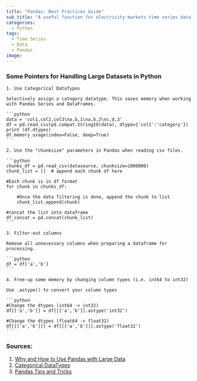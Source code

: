 ```yaml
---
title: "Pandas: Best Practices Guide"
sub_title: "A useful function for electricity markets time series data that combines two dataframe columns into one index"
categories:
  - Python
tags:
  - Time Series
  - Data
  - Pandas
image: 
---
```



### Some Pointers for Handling Large Datasets in Python
	
	1. Use Categorical DataTypes

	Selectively assign a category datatype. This saves memory when working with Pandas Series and DataFrames.

	```python
	data = 'col1,col2,col3\na,b,1\na,b,2\nc,d,3'
	df = pd.read_csv(pd.compat.StringIO(data), dtype={'col1':'category'})
	print (df.dtypes)
	df.memory_usage(index=False, deep=True)
	```

	2. Use the "chunksize" parameters in Pandas when reading csv files.

	```python
	chunks_df = pd.read_csv(datasource, chunksize=1000000)
	chunk_list = []  # append each chunk df here 

	#Each chunk is in df format
	for chunk in chunks_df:  
	   
		#Once the data filtering is done, append the chunk to list
		chunk_list.append(chunk)
		
	#concat the list into dataframe 
	df_concat = pd.concat(chunk_list)
	```

	3. Filter-out columns

	Remove all unnecessary columns when preparing a dataframe for processing.

	```python
	df = df['a','b']
	```
	
	4. Free-up some memory by changing column types (i.e. int64 to int32)
	
	Use .astype() to convert your column types

	```python
	#Change the dtypes (int64 -> int32)
	df[['a','b']] = df[[['a','b']].astype('int32')

	#Change the dtypes (float64 -> float32)
	df[[['a','b']]] = df[[['a','b']]].astype('float32')
	```

### Sources:
1. [Why and How to Use Pandas with Large Data](https://towardsdatascience.com/why-and-how-to-use-pandas-with-large-data-9594dda2ea4c)
2. [Categorical DataTypes](https://pandas.pydata.org/pandas-docs/stable/user_guide/categorical.html)
3. [Pandas Tips and Tricks](https://realpython.com/python-pandas-tricks/)